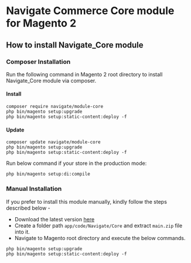 # Navigate Commerce Core module for Magento 2

## How to install Navigate_Core module


### Composer Installation

Run the following command in Magento 2 root directory to install Navigate_Core module via composer.

#### Install

```
composer require navigate/module-core
php bin/magento setup:upgrade
php bin/magento setup:static-content:deploy -f
```

#### Update

```
composer update navigate/module-core
php bin/magento setup:upgrade
php bin/magento setup:static-content:deploy -f
```

Run below command if your store in the production mode:

```
php bin/magento setup:di:compile
```

### Manual Installation

If you prefer to install this module manually, kindly follow the steps described below - 

- Download the latest version [here](https://github.com/navigatecommerce/module-core/archive/refs/heads/main.zip) 
- Create a folder path `app/code/Navigate/Core` and extract `main.zip` file into it.
- Navigate to Magento root directory and execute the below commands.

```
php bin/magento setup:upgrade
php bin/magento setup:static-content:deploy -f
```
